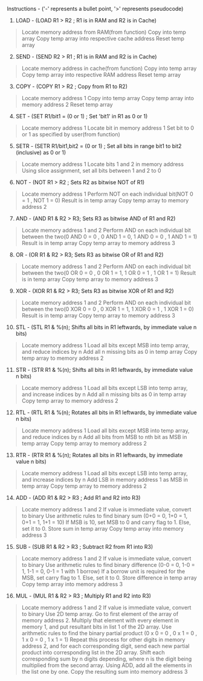 Instructions -
('-' represents a bullet point, '>' represents pseudocode)

1. LOAD - (LOAD R1 > R2 ; R1 is in RAM and R2 is in Cache)
> Locate memory address from RAM(from function)
> Copy into temp array
> Copy temp array into respective cache address
> Reset temp array

2. SEND - (SEND R2 > R1 ; R1 is in RAM and R2 is in Cache)
> Locate memory address in cache(from function)
> Copy into temp array
> Copy temp array into respective RAM address
> Reset temp array

3. COPY - (COPY R1 > R2 ; Copy from R1 to R2)
> Locate memory address 1
> Copy into temp array
> Copy temp array into memory address 2
> Reset temp array

4. SET - (SET R1/bit1 = (0 or 1) ; Set 'bit1' in R1 as 0 or 1)
> Locate memory address 1
> Locate bit in memory address 1
> Set bit to 0 or 1 as specified by user(from function)

5. SETR - (SETR R1/bit1,bit2 = (0 or 1) ; Set all bits in range bit1 to bit2 (inclusive) as 0 or 1)
> Locate memory address 1
> Locate bits 1 and 2 in memory address
> Using slice assignment, set all bits between 1 and 2 to 0

6. NOT - (NOT R1 > R2 ; Sets R2 as bitwise NOT of R1)
> Locate memory address 1
> Perform NOT on each individual bit(NOT 0 = 1 , NOT 1 = 0)
> Result is in temp array
> Copy temp array to memory address 2

7. AND - (AND R1 & R2 > R3; Sets R3 as bitwise AND of R1 and R2)
> Locate memory address 1 and 2
> Perform AND on each individual bit between the two(0 AND 0 = 0 , 0 AND 1 = 0, 1 AND 0 = 0 , 1 AND 1 = 1)
> Result is in temp array
> Copy temp array to memory address 3

8. OR - (OR R1 & R2 > R3; Sets R3 as bitwise OR of R1 and R2)
> Locate memory address 1 and 2
> Perform AND on each individual bit between the two(0 OR 0 = 0 , 0 OR 1 = 1, 1 OR 0 = 1 , 1 OR 1 = 1)
> Result is in temp array
> Copy temp array to memory address 3

9. XOR - (XOR R1 & R2 > R3; Sets R3 as bitwise XOR of R1 and R2)
> Locate memory address 1 and 2
> Perform AND on each individual bit between the two(0 XOR 0 = 0 , 0 XOR 1 = 1, 1 XOR 0 = 1 , 1 XOR 1 = 0)
> Result is in temp array
> Copy temp array to memory address 3

10. STL - (STL R1 & %(n); Shifts all bits in R1 leftwards, by immediate value n bits)
> Locate memory address 1
> Load all bits except MSB into temp array, and reduce indices by n
> Add all n missing bits as 0 in temp array
> Copy temp array to memory address 2

11. STR - (STR R1 & %(n); Shifts all bits in R1 leftwards, by immediate value n bits)
> Locate memory address 1
> Load all bits except LSB into temp array, and increase indices by n
> Add all n missing bits as 0 in temp array
> Copy temp array to memory address 2

12. RTL - (RTL R1 & %(n); Rotates all bits in R1 leftwards, by immediate value n bits)
> Locate memory address 1
> Load all bits except MSB into temp array, and reduce indices by n
> Add all bits from MSB to nth bit as MSB in temp array
> Copy temp array to memory address 2

13. RTR - (RTR R1 & %(n); Rotates all bits in R1 leftwards, by immediate value n bits)
> Locate memory address 1
> Load all bits except LSB into temp array, and increase indices by n
> Add LSB in memory address 1 as MSB in temp array
> Copy temp array to memory address 2

14. ADD - (ADD R1 & R2 > R3 ; Add R1 and R2 into R3)
> Locate memory address 1 and 2
> If value is immediate value, convert to binary
> Use arithmetic rules to find binary sum (0+0 = 0, 1+0 = 1, 0+1 = 1, 1+1 = 10)
> If MSB is 10, set MSB to 0 and carry flag to 1. Else, set it to 0.
> Store sum in temp array
> Copy temp array into memory address 3

15. SUB - (SUB R1 & R2 > R3 ; Subtract R2 from R1 into R3)
> Locate memory address 1 and 2
> If value is immediate value, convert to binary
> Use arithmetic rules to find binary difference (0-0 = 0, 1-0 = 1, 1-1 = 0, 0-1 = 1 with 1 borrow)
> If a borrow unit is required for the MSB, set carry flag to 1. Else, set it to 0.
> Store difference in temp array
> Copy temp array into memory address 3

16. MUL - (MUL R1 & R2 > R3 ; Multiply R1 and R2 into R3)
> Locate memory address 1 and 2
> If value is immediate value, convert to binary
> Use 2D temp array. Go to first element of the array of memory address 2.
> Multiply that element with every element in memory 1, and put resultant bits in list 1 of the 2D array.
> Use arithmetic rules to find the binary partial product (0 x 0 = 0 , 0 x 1 = 0 , 1 x 0 = 0 , 1 x 1 = 1)
> Repeat this process for other digits in memory address 2, and for each corresponding digit, send each new partial product into corresponding list in the 2D array.
> Shift each corresponding sum by n digits depending, where n is the digit being multiplied from the second array.
> Using ADD, add all the elements in the list one by one.
> Copy the resulting sum into memory address 3
